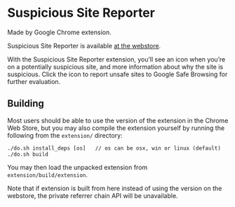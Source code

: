 # Suspicious Site Reporter

Made by Google Chrome extension.

Suspicious Site Reporter is available [at the webstore](https://chrome.google.com/webstore/detail/suspicious-site-reporter/jknemblkbdhdcpllfgbfekkdciegfboi).

With the Suspicious Site Reporter extension, you’ll see an icon when you’re on a
potentially suspicious site, and more information about why the site is
suspicious. Click the icon to report unsafe sites to Google Safe Browsing for
further evaluation.

## Building

Most users should be able to use the version of the extension in the Chrome
Web Store, but you may also compile the extension yourself by running the
following from the `extension/` directory:

```
./do.sh install_deps [os]   // os can be osx, win or linux (default)
./do.sh build
```

You may then load the unpacked extension from `extension/build/extension`.

Note that if extension is built from here instead of using the version on the
webstore, the private referrer chain API will be unavailable.
